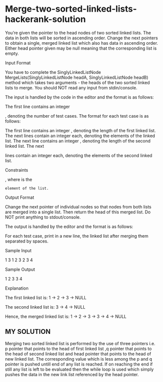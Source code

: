# Merge-two-sorted-linked-lists-hackerank-solution
You’re given the pointer to the head nodes of two sorted linked lists. The data in both lists will be sorted in ascending order. Change the next pointers to obtain a single, merged linked list which also has data in ascending order. Either head pointer given may be null meaning that the corresponding list is empty.

Input Format

You have to complete the SinglyLinkedListNode MergeLists(SinglyLinkedListNode headA, SinglyLinkedListNode headB) method which takes two arguments - the heads of the two sorted linked lists to merge. You should NOT read any input from stdin/console.

The input is handled by the code in the editor and the format is as follows:

The first line contains an integer

, denoting the number of test cases.
The format for each test case is as follows:

The first line contains an integer
, denoting the length of the first linked list.
The next lines contain an integer each, denoting the elements of the linked list.
The next line contains an integer , denoting the length of the second linked list.
The next

lines contain an integer each, denoting the elements of the second linked list.

Constraints

, where is the

    element of the list.

Output Format

Change the next pointer of individual nodes so that nodes from both lists are merged into a single list. Then return the head of this merged list. Do NOT print anything to stdout/console.

The output is handled by the editor and the format is as follows:

For each test case, print in a new line, the linked list after merging them separated by spaces.

Sample Input

1
3
1
2
3
2
3
4

Sample Output

1 2 3 3 4 

Explanation

The first linked list is: 1 -> 2 -> 3 -> NULL

The second linked list is: 3 -> 4 -> NULL

Hence, the merged linked list is: 1 -> 2 -> 3 -> 3 -> 4 -> NULL

## MY SOLUTION
Merging two sorted linked list is performed by the use of three pointers i.e. p pointer that points to the head of first linked list ,q pointer that points to the head of second linked list and head pointer that points to the head of new linked list. The corresponding value which is less among the p and q pointer is pushed untill end of any list is reached. If on reaching the end if still any list is left to be evaluated then the while loop is used which simply pushes the data in the new link list referenced by the head pointer.
